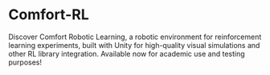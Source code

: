 # Comfort-RL
Discover Comfort Robotic Learning, a robotic environment for reinforcement learning experiments, built with Unity for high-quality visual simulations and other RL library integration. Available now for academic use and testing purposes! 
